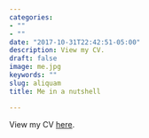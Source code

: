 ```yaml
---
categories:
- ""
- ""
date: "2017-10-31T22:42:51-05:00"
description: View my CV.
draft: false
image: me.jpg
keywords: ""
slug: aliquam
title: Me in a nutshell

---
```


View my CV [here](file:///C:/Users/marta/OneDrive/Pulpit/LBS/CV_Marta%20Wn%C4%99k.pdf).

